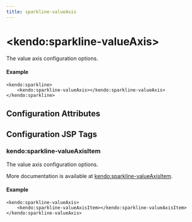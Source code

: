 ```yaml
---
title: sparkline-valueAxis
---
```


# \<kendo:sparkline-valueAxis\>

The value axis configuration options.

#### Example
    <kendo:sparkline>
        <kendo:sparkline-valueAxis></kendo:sparkline-valueAxis>
    </kendo:sparkline>

## Configuration Attributes


##  Configuration JSP Tags

### kendo:sparkline-valueAxisItem

The value axis configuration options.

More documentation is available at [kendo:sparkline-valueAxisItem](/kendo-ui/api/wrappers/jsp/sparkline/valueaxisitem).

#### Example

    <kendo:sparkline-valueAxis>
        <kendo:sparkline-valueAxisItem></kendo:sparkline-valueAxisItem>
    </kendo:sparkline-valueAxis>

